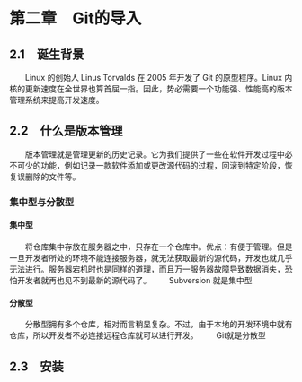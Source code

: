 # 第二章　Git的导入

## 2.1　诞生背景

&emsp;&emsp;Linux 的创始人 Linus Torvalds 在 2005 年开发了 Git 的原型程序。Linux 内核的更新速度在全世界也算首屈一指。因此，势必需要一个功能强、性能高的版本管理系统来提高开发速度。

## 2.2　什么是版本管理

&emsp;&emsp;版本管理就是管理更新的历史记录。它为我们提供了一些在软件开发过程中必不可少的功能，例如记录一款软件添加或更改源代码的过程，回滚到特定阶段，恢复误删除的文件等。

### 集中型与分散型

#### 集中型

&emsp;&emsp;将仓库集中存放在服务器之中，只存在一个仓库中。优点：有便于管理。但是一旦开发者所处的环境不能连接服务器，就无法获取最新的源代码，开发也就几乎无法进行。服务器宕机时也是同样的道理，而且万一服务器故障导致数据消失，恐怕开发者就再也见不到最新的源代码了。
&emsp;&emsp;Subversion 就是集中型

#### 分散型

&emsp;&emsp;分散型拥有多个仓库，相对而言稍显复杂。不过，由于本地的开发环境中就有仓库，所以开发者不必连接远程仓库就可以进行开发。
&emsp;&emsp;Git就是分散型

## 2.3　安装


